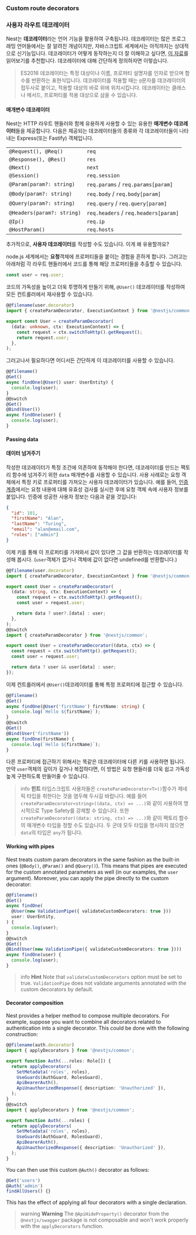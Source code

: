 ### Custom route decorators

### 사용자 라우트 데코레이터

Nest는 **데코레이터**라는 언어 기능을 활용하여 구축됩니다. 데코레이터는 많은 프로그래밍 언어들에서는 잘 알려진 개념이지만, 자바스크립트 세계에서는 아직까지는 상대적으로 신기능입니다. 데코레이터가 어떻게 동작하는지 더 잘 이해하고 싶다면, [이 자료](https://medium.com/google-developers/exploring-es7-decorators-76ecb65fb841)를 읽어보기를 추천합니다. 데코레이터에 대해 간단하게 정의하자면 이렇습니다.

<blockquote class="external">
  ES2016 데코레이터는 특정 대상이나 이름, 프로퍼티 설명자를 인자로 받으며 함수를 반환하는 표현식입니다. 데코레이터를 적용할 때는 <code>@</code>문자를 데코레이터의 접두사로 붙이고, 적용할 대상의 바로 위에 위치시킵니다. 데코레이터는 클래스나 메서드, 프로퍼티를 적용 대상으로 삼을 수 있습니다.
</blockquote>

#### 매개변수 데코레이터

Nest는 HTTP 라우트 핸들러와 함께 유용하게 사용할 수 있는 유용한 **매개변수 데코레이터**들을 제공합니다. 다음은 제공되는 데코레이터들의 종류와 각 데코레이터들이 나타내는 Express(또는 Fastify) 객체입니다.

<table>
  <tbody>
    <tr>
      <td><code>@Request(), @Req()</code></td>
      <td><code>req</code></td>
    </tr>
    <tr>
      <td><code>@Response(), @Res()</code></td>
      <td><code>res</code></td>
    </tr>
    <tr>
      <td><code>@Next()</code></td>
      <td><code>next</code></td>
    </tr>
    <tr>
      <td><code>@Session()</code></td>
      <td><code>req.session</code></td>
    </tr>
    <tr>
      <td><code>@Param(param?: string)</code></td>
      <td><code>req.params</code> / <code>req.params[param]</code></td>
    </tr>
    <tr>
      <td><code>@Body(param?: string)</code></td>
      <td><code>req.body</code> / <code>req.body[param]</code></td>
    </tr>
    <tr>
      <td><code>@Query(param?: string)</code></td>
      <td><code>req.query</code> / <code>req.query[param]</code></td>
    </tr>
    <tr>
      <td><code>@Headers(param?: string)</code></td>
      <td><code>req.headers</code> / <code>req.headers[param]</code></td>
    </tr>
    <tr>
      <td><code>@Ip()</code></td>
      <td><code>req.ip</code></td>
    </tr>
    <tr>
      <td><code>@HostParam()</code></td>
      <td><code>req.hosts</code></td>
    </tr>
  </tbody>
</table>

추가적으로, **사용자 데코레이터**를 작성할 수도 있습니다. 이게 왜 유용할까요?

node.js 세계에서는 **요청**객체에 프로퍼티들을 붙이는 경험을 흔하게 합니다. 그러고는 아래처럼 각 라우트 핸들러에서 코드를 통해 해당 프로퍼티들을 추출할 수 있습니다.

```typescript
const user = req.user;
```

코드의 가독성을 높이고 더욱 투명하게 만들기 위해, `@User()` 데코레이터를 작성하여 모든 컨트롤러에서 재사용할 수 있습니다.

```typescript
@@filename(user.decorator)
import { createParamDecorator, ExecutionContext } from '@nestjs/common';

export const User = createParamDecorator(
  (data: unknown, ctx: ExecutionContext) => {
    const request = ctx.switchToHttp().getRequest();
    return request.user;
  },
);
```

그러고나서 필요하다면 어디서든 간단하게 이 데코레이터를 사용할 수 있습니다.

```typescript
@@filename()
@Get()
async findOne(@User() user: UserEntity) {
  console.log(user);
}
@@switch
@Get()
@Bind(User())
async findOne(user) {
  console.log(user);
}
```

#### Passing data

#### 데이터 넘겨주기

작성한 데코레이터가 특정 조건에 의존하여 동작해야 한다면, 데코레이터를 만드는 팩토리 함수에 넘겨주기 위한 `data` 매개변수를 사용할 수 있습니다. 사용 사례로는 요청 객체에서 특정 키로 프로퍼티를 가져오는 사용자 데코레이터가 있습니다. 예를 들어, <a href="techniques/authentication#implementing-passport-strategies">인증 계층</a>에서는 요청 내용에 대해 유효성 검사를 실시한 후에 요청 객체 속에 사용자 정보를 붙입니다. 인증에 성공한 사용자 정보는 다음과 같을 것입니다:

```json
{
  "id": 101,
  "firstName": "Alan",
  "lastName": "Turing",
  "email": "alan@email.com",
  "roles": ["admin"]
}
```

이제 키를 통해 이 프로퍼티를 가져와서 값이 있다면 그 값을 반환하는 데코레이터를 작성해 봅시다. (`user`객체가 없거나 객체에 값이 없다면 undefined를 반환합니다.)

```typescript
@@filename(user.decorator)
import { createParamDecorator, ExecutionContext } from '@nestjs/common';

export const User = createParamDecorator(
  (data: string, ctx: ExecutionContext) => {
    const request = ctx.switchToHttp().getRequest();
    const user = request.user;

    return data ? user?.[data] : user;
  },
);
@@switch
import { createParamDecorator } from '@nestjs/common';

export const User = createParamDecorator((data, ctx) => {
  const request = ctx.switchToHttp().getRequest();
  const user = request.user;

  return data ? user && user[data] : user;
});
```

이제 컨트롤러에서 `@User()`데코레이터를 통해 특정 프로퍼티에 접근할 수 있습니다.

```typescript
@@filename()
@Get()
async findOne(@User('firstName') firstName: string) {
  console.log(`Hello ${firstName}`);
}
@@switch
@Get()
@Bind(User('firstName'))
async findOne(firstName) {
  console.log(`Hello ${firstName}`);
}
```

다른 프로퍼티에 접근하기 위해서는 똑같은 데코레이터에 다른 키를 사용하면 됩니다. 만약 `user`객체의 깊이가 깊거나 복잡하다면, 이 방법은 요청 핸들러를 더욱 쉽고 가독성 높게 구현하도록 만들어줄 수 있습니다.

> info **힌트** 타입스크립트 사용자들은 `createParamDecorator<T>()`함수가 제네릭 타입을 취한다는 것을 염두해 두시길 바랍니다. 예를 들어 `createParamDecorator<string>((data, ctx) => ...)`와 같이 사용하여 명시적으로 Type Safety를 강제할 수 있습니다. 또한 `createParamDecorator((data: string, ctx) => ...)`와 같이 팩토리 함수의 매개변수 타입을 정할 수도 있습니다. 두 군데 모두 타입을 명시하지 않으면 `data`의 타입은 `any`가 됩니다.

#### Working with pipes

Nest treats custom param decorators in the same fashion as the built-in ones (`@Body()`, `@Param()` and `@Query()`). This means that pipes are executed for the custom annotated parameters as well (in our examples, the `user` argument). Moreover, you can apply the pipe directly to the custom decorator:

```typescript
@@filename()
@Get()
async findOne(
  @User(new ValidationPipe({ validateCustomDecorators: true }))
  user: UserEntity,
) {
  console.log(user);
}
@@switch
@Get()
@Bind(User(new ValidationPipe({ validateCustomDecorators: true })))
async findOne(user) {
  console.log(user);
}
```

> info **Hint** Note that `validateCustomDecorators` option must be set to true. `ValidationPipe` does not validate arguments annotated with the custom decorators by default.

#### Decorator composition

Nest provides a helper method to compose multiple decorators. For example, suppose you want to combine all decorators related to authentication into a single decorator. This could be done with the following construction:

```typescript
@@filename(auth.decorator)
import { applyDecorators } from '@nestjs/common';

export function Auth(...roles: Role[]) {
  return applyDecorators(
    SetMetadata('roles', roles),
    UseGuards(AuthGuard, RolesGuard),
    ApiBearerAuth(),
    ApiUnauthorizedResponse({ description: 'Unauthorized' }),
  );
}
@@switch
import { applyDecorators } from '@nestjs/common';

export function Auth(...roles) {
  return applyDecorators(
    SetMetadata('roles', roles),
    UseGuards(AuthGuard, RolesGuard),
    ApiBearerAuth(),
    ApiUnauthorizedResponse({ description: 'Unauthorized' }),
  );
}
```

You can then use this custom `@Auth()` decorator as follows:

```typescript
@Get('users')
@Auth('admin')
findAllUsers() {}
```

This has the effect of applying all four decorators with a single declaration.

> warning **Warning** The `@ApiHideProperty()` decorator from the `@nestjs/swagger` package is not composable and won't work properly with the `applyDecorators` function.
